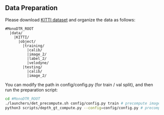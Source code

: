 ## Data Preparation

Please download [KITTI dataset](http://www.cvlibs.net/datasets/kitti/eval_object.php?obj_benchmark=3d) and organize the data as follows:


```
#MonoDTR_ROOT
  |data/
    |KITTI/
      |object/			
        |training/
          |calib/
          |image_2/
          |label_2/
          |velodyne/
        |testing/
          |calib/
          |image_2/
```

You can modify the path in config/config.py (for train / val split), and then run the preparation script:


```sh
cd #MonoDTR_ROOT
./launchers/det_precompute.sh config/config.py train # precompute image database and anchors mean/std
python3 scripts/depth_gt_compute.py --config=config/config.py # precompute depth gt for training
```
